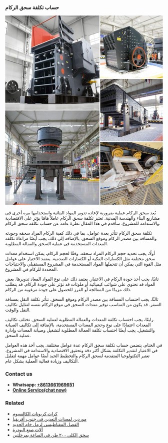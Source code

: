 <h3>حساب تكلفة سحق الركام</h3><img src='1701850846.jpg' alt=''><p>يُعد سحق الركام عملية ضرورية لإعادة تدوير المواد البنائية واستخدامها مرة أخرى في مشاريع البناء والهندسة المدنية. تعتبر تكلفة سحق الركام عاملاً هامًا يؤثر على الاقتصادية والاستدامة للمشروع. سأقدم في هذا المقال نظرة عامة عن حساب تكلفة سحق الركام.</p><p>تكلفة سحق الركام تتأثر بعدة عوامل، بما في ذلك كمية الركام المراد سحقه وجودته والمسافة بين مصدر الركام وموقع السحق. بالإضافة إلى ذلك، يجب أيضًا مراعاة تكلفة المعدات المستخدمة في عملية السحق والعمالة المطلوبة.</p><p>أولًا، يجب تحديد حجم الركام المراد سحقه. وفقًا لحجم الركام، يمكن استخدام معدات سحق مختلفة مثل الكسارات الفكية أو الكسارات الصدمية. يعتمد الاختيار على عوامل مثل القوة التي يمكن أن تتحملها المواد المستخدمة في المشروع المستقبلي والاحتياجات المحددة للركام في المشروع.</p><p>ثانيًا، يجب أخذ جودة الركام في الاعتبار. يعتمد ذلك على نوع المواد المعاد تدويرها. بعض المواد قد تحتوي على شوائب كيميائية أو ملوثات قد تؤثر على جودة الركام. قد يتطلب ذلك مزيدًا من المعالجة أو الفرز للحصول على جودة مرغوبة من الركام.</p><p>ثالثًا، يجب احتساب المسافة بين مصدر الركام وموقع السحق. تتأثر تكلفة النقل بمسافة السفر. قد يكون من المناسب توفير معدات السحق في موقع الركام نفسه لتقليل تكاليف النقل والوقت.</p><p>رابعًا، يجب احتساب تكلفة المعدات والعمالة المطلوبة لعملية السحق. تختلف تكاليف المعدات اعتمادًا على نوع وحجم المعدات المستخدمة، بالإضافة إلى تكاليف الصيانة والتشغيل. يجب أيضًا احتساب تكلفة العمالة المطلوبة لتشغيل وصيانة المعدات وإدارة عملية السحق.</p><p>في الختام، يتضمن حساب تكلفة سحق الركام عدة عوامل مختلفة. يجب أخذ هذه العوامل في الاعتبار لتقدير التكلفة بشكل أكثر دقة وتحقيق الاقتصادية والاستدامة في المشروع. تعتبر التكنولوجيا المتقدمة لسحق الركام والتخطيط الجيد أيضًا عوامل مهمة لتقليل التكاليف وزيادة فعالية العملية بشكل عام.</p><h3>Contact us</h3><ul><li><strong>Whatsapp:&nbsp;<a href="https://wa.me/8613661969651">+8613661969651</a></strong></li><li><a href="https://swt.shibang-china.com/?git&amp;zhl&amp;حساب تكلفة سحق الركام"><strong>Online Service(chat now)</strong></a></li></ul><h3>Related</h3><ul><li><a href='كرات كربونات الكالسيوم.md'>كرات كربونات الكالسيوم</a></li><li><a href='موردين لمعدات التعدين في جنوب أفريقيا.md'>موردين لمعدات التعدين في جنوب أفريقيا</a></li><li><a href='الفصل المغناطيسي لرمل خام الحديد.md'>الفصل المغناطيسي لرمل خام الحديد</a></li><li><a href='آلات صنع البودرة.md'>آلات صنع البودرة</a></li><li><a href='سحق الكلي ٢٠٠ طن في الساعة بمرحلتين.md'>سحق الكلي ٢٠٠ طن في الساعة بمرحلتين</a></li></ul>